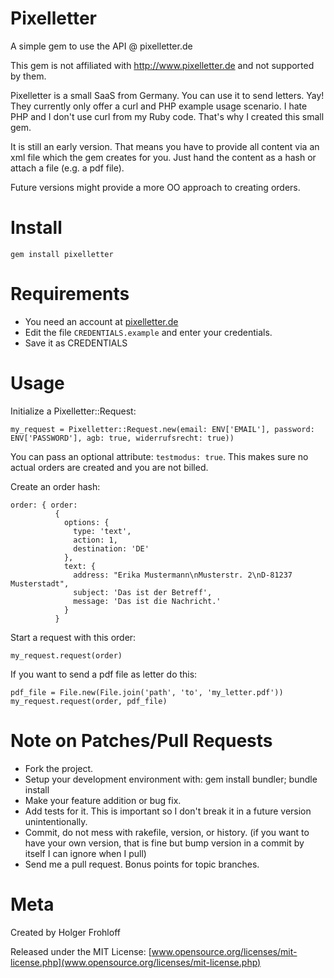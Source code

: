 Pixelletter
===========

A simple gem to use the API @ pixelletter.de

This gem is not affiliated with http://www.pixelletter.de and not supported by them.

Pixelletter is a small SaaS from Germany. You can use it to send letters. Yay!
They currently only offer a curl and PHP example usage scenario. I hate PHP and I don't use curl from my Ruby code.
That's why I created this small gem.

It is still an early version.
That means you have to provide all content via an xml file which the gem creates for you. Just hand the
content as a hash or attach a file (e.g. a pdf file).

Future versions might provide a more OO approach to creating orders.

# Install

```
gem install pixelletter
```

# Requirements

* You need an account at [pixelletter.de](http://www.pixelletter.de)
* Edit the file `CREDENTIALS.example` and enter your credentials.
* Save it as CREDENTIALS

# Usage

Initialize a Pixelletter::Request:
```
my_request = Pixelletter::Request.new(email: ENV['EMAIL'], password: ENV['PASSWORD'], agb: true, widerrufsrecht: true))
```
You can pass an optional attribute: `testmodus: true`. This makes sure no actual orders are created and you are not billed.


Create an order hash:
```
order: { order:
          {
            options: {
              type: 'text',
              action: 1,
              destination: 'DE'
            },
            text: {
              address: "Erika Mustermann\nMusterstr. 2\nD-81237 Musterstadt",
              subject: 'Das ist der Betreff',
              message: 'Das ist die Nachricht.'
            }
          }
```

Start a request with this order:
```
my_request.request(order)
```

If you want to send a pdf file as letter do this:
```
pdf_file = File.new(File.join('path', 'to', 'my_letter.pdf'))
my_request.request(order, pdf_file)
```

# Note on Patches/Pull Requests

* Fork the project.
* Setup your development environment with: gem install bundler; bundle install
* Make your feature addition or bug fix.
* Add tests for it. This is important so I don't break it in a future version unintentionally.
* Commit, do not mess with rakefile, version, or history. (if you want to have your own version, that is fine but bump version in a commit by itself I can ignore when I pull)
* Send me a pull request. Bonus points for topic branches.


# Meta
Created by Holger Frohloff

Released under the MIT License: [www.opensource.org/licenses/mit-license.php](www.opensource.org/licenses/mit-license.php)

